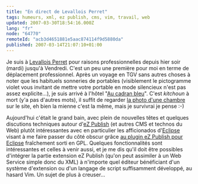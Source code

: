 ```yaml
---
title: "En direct de Levallois Perret"
tags: humeurs, xml, ez publish, cms, vim, travail, web
updated: 2007-03-30T18:54:16.000Z
lang: "fr"
node: "64770"
remoteId: "acb3d4651881e5aac874114f9d5880da"
published: 2007-03-14T21:07:10+01:00
---
```

 
Je suis à [Levallois Perret](http://www.ville-levallois.fr/) pour raisons professionnelles depuis hier soir (mardi) jusqu'à Vendredi. C'est un peu une première pour moi en terme de déplacement professionnel. Après un voyage en TGV sans autres choses à noter que les habituels sonneries de portables (visiblement le pictogramme violet vous invitant de mettre votre portable en mode silencieux n'est pas assez explicite...), je suis arrivé à l'hôtel &quot;[Au cadran bleu](http://www.hotelcadranbleu.fr/)&quot;. C'est *kitchoun* à mort (y'a pas d'autres mots), il suffit de regarder [la photo d'une chambre](http://www.hotelcadranbleu.fr/chambre.php) sur le site, eh bien la mienne c'est la même, mais je survivrai je pense :-)

 
Aujourd'hui c'était le grand bain, avec plein de nouvelles têtes et quelques discutions techniques autour d'[eZ Publish]() (et autres CMS et technos du Web) plutôt intéressantes avec en particulier les afficionados d'[Eclipse](http://www.eclipse.org/) visant à me faire passer du côté obscur grâce [au plugin eZ Publish pour Eclipse](http://smile-ez-plugin.sourceforge.net/) fraîchement sorti en GPL. Quelques fonctionnalités sont intéressantes et celles à venir aussi, et je me dis qu'il doit être possibles d'intégrer la partie extension eZ Publish (qu'on peut assimiler à un Web Service simple donc du XML) à n'importe quel éditeur bénéficiant d'un système d'extension ou d'un langage de script suffisamment développé, au hasard Vim. Un sujet de plus à creuser...

